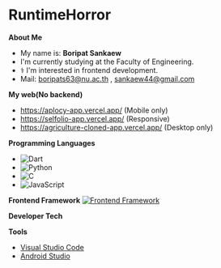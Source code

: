 # RuntimeHorror

**About Me**

-  My name is: **Boripat Sankaew**
-  I'm currently studying at the Faculty of Engineering.
- ‍⚕️ I'm interested in frontend development.
- Mail: boripats63@nu.ac.th , sankaew44@gmail.com

**My web(No backend)**

- https://aplocy-app.vercel.app/ (Mobile only)
- https://selfolio-app.vercel.app/ (Responsive)
- https://agriculture-cloned-app.vercel.app/ (Desktop only)
  
**Programming Languages**

* ![Dart](https://img.shields.io/badge/Dart-?style=for-the-badge&logo=Dart&logoColor=white)
* ![Python](https://img.shields.io/badge/python-?style=for-the-badge&logo=python&logoColor=ffdd54)
* ![C](https://img.shields.io/badge/c?style=for-the-badge&logo=c&logoColor=white)
* ![JavaScript](https://img.shields.io/badge/JavaScript?style=for-the-badge&logo=JavaScript&logoColor=white)

**Frontend Framework**
[![Frontend Framework](https://skillicons.dev/icons?i=next,nuxt,vue,react)](https://skillicons.dev)

**Developer Tech**

**Tools**

- [Visual Studio Code](https://code.visualstudio.com/)
- [Android Studio](https://developer.android.com/studio)
